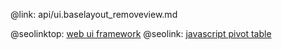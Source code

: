 @link: api/ui.baselayout_removeview.md

@seolinktop: [web ui framework](https://webix.com)
@seolink: [javascript pivot table](https://webix.com/pivot/)